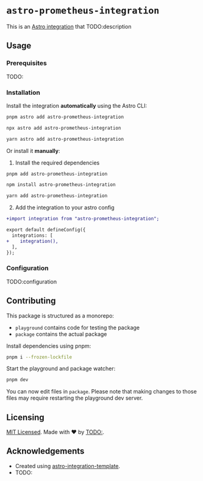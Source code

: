 # `astro-prometheus-integration`

This is an [Astro integration](https://docs.astro.build/en/guides/integrations-guide/) that TODO:description

## Usage

### Prerequisites

TODO:

### Installation

Install the integration **automatically** using the Astro CLI:

```bash
pnpm astro add astro-prometheus-integration
```

```bash
npx astro add astro-prometheus-integration
```

```bash
yarn astro add astro-prometheus-integration
```

Or install it **manually**:

1. Install the required dependencies

```bash
pnpm add astro-prometheus-integration
```

```bash
npm install astro-prometheus-integration
```

```bash
yarn add astro-prometheus-integration
```

2. Add the integration to your astro config

```diff
+import integration from "astro-prometheus-integration";

export default defineConfig({
  integrations: [
+    integration(),
  ],
});
```

### Configuration

TODO:configuration

## Contributing

This package is structured as a monorepo:

- `playground` contains code for testing the package
- `package` contains the actual package

Install dependencies using pnpm: 

```bash
pnpm i --frozen-lockfile
```

Start the playground and package watcher:

```bash
pnpm dev
```

You can now edit files in `package`. Please note that making changes to those files may require restarting the playground dev server.

## Licensing

[MIT Licensed](https://github.com/TODO:/blob/main/LICENSE). Made with ❤️ by [TODO:](https://github.com/TODO:).

## Acknowledgements

- Created using [astro-integration-template](https://github.com/florian-lefebvre/astro-integration-template).
- TODO: